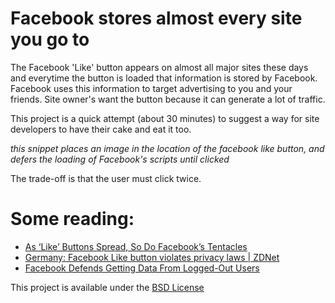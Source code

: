 # Facebook stores almost every site you go to
The Facebook 'Like' button appears on almost all major sites these days and everytime the button is loaded that information is stored by Facebook. Facebook uses this information to target advertising to you and your friends. Site owner's want the button because it can generate a lot of traffic.

This project is a quick attempt (about 30 minutes) to suggest a way for site developers to have their cake and eat it too.


*this snippet places an image in the location of the facebook like button, and defers the loading of Facebook's scripts until clicked*

The trade-off is that the user must click twice.



# Some reading:
* [As ‘Like’ Buttons Spread, So Do Facebook’s Tentacles](http://bits.blogs.nytimes.com/2011/09/27/as-like-buttons-spread-so-do-facebooks-tentacles/)
* [Germany: Facebook Like button violates privacy laws | ZDNet](http://www.zdnet.com/blog/facebook/germany-facebook-like-button-violates-privacy-laws/2837)
* [Facebook Defends Getting Data From Logged-Out Users](http://blogs.wsj.com/digits/2011/09/26/facebook-defends-getting-data-from-logged-out-users/)


This project is available under the [BSD License](http://www.opensource.org/licenses/bsd-license.php)
